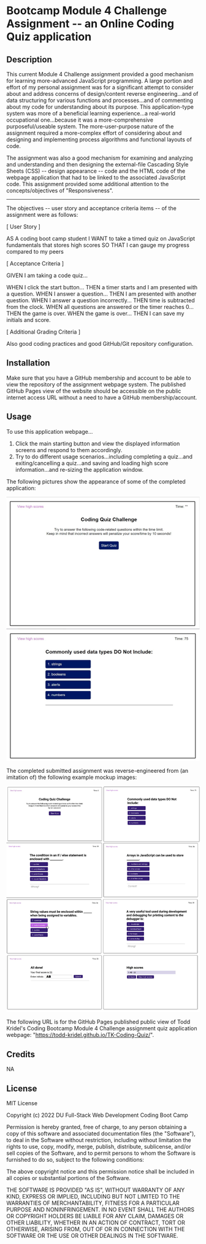 # Bootcamp Module 4 Challenge Assignment -- an Online Coding Quiz application

## Description

This current Module 4 Challenge assignment provided a good mechanism for learning more-advanced JavaScript programming. A large portion and effort of my personal assignment was for a significant attempt to consider about and address concerns of design/content reverse engineering...and of data structuring for various functions and processes...and of commenting about my code for understanding about its purpose. This application-type system was more of a beneficial learning experience...a real-world occupational one...because it was a more-comprehensive purposeful/useable system. The more-user-purpose nature of the assignment required a more-complex effort of considering about and designing and implementing process algorithms and functional layouts of code.

The assignment was also a good mechanism for examining and analyzing and understanding and then designing the external-file Cascading Style Sheets (CSS) -- design appearance -- code and the HTML code of the webpage application that had to be linked to the associated JavaScript code. This assignment provided some additional attention to the concepts/objectives of "Responsiveness".

----

The objectives -- user story and acceptance criteria items -- of the assignment were as follows:

[ User Story ]

AS A coding boot camp student
I WANT to take a timed quiz on JavaScript fundamentals that stores high scores
SO THAT I can gauge my progress compared to my peers

[ Acceptance Criteria ]

GIVEN I am taking a code quiz...

WHEN I click the start button...
THEN a timer starts and I am presented with a question.
WHEN I answer a question...
THEN I am presented with another question.
WHEN I answer a question incorrectly...
THEN time is subtracted from the clock.
WHEN all questions are answered or the timer reaches 0...
THEN the game is over.
WHEN the game is over...
THEN I can save my initials and score.

[ Additional Grading Criteria ]

Also good coding practices and good GitHub/Git repository configuration.

## Installation

Make sure that you have a GitHub membership and account to be able to view the repository of the assignment webpage system. The published GitHub Pages view of the website should be accessible on the public internet access URL without a need to have a GitHub membership/account.

## Usage

To use this application webpage...

1. Click the main starting button and view the displayed information screens and respond to them accordingly.
2. Try to do different usage scenarios...including completing a quiz...and exiting/cancelling a quiz...and saving and loading high score information...and re-sizing the application window.

The following pictures show the appearance of some of the completed application:

![an example view of the appearance of the webpage](assets/images/Quiz%20Mockup%201.jpg)
![an example view of the appearance of the webpage](assets/images/Quiz%20Mockup%202.jpg)

The completed submitted assignment was reverse-engineered from (an imitation of) the following example mockup images:

![an example view of the appearance of the webpage](assets/images/Module%204%20Example%20Mockup.jpg)

The following URL is for the GitHub Pages published public view of Todd Kridel's Coding Bootcamp Module 4 Challenge assignment quiz application webpage: "https://todd-kridel.github.io/TK-Coding-Quiz/".

## Credits

NA

## License

MIT License

Copyright (c) 2022 DU Full-Stack Web Development Coding Boot Camp

Permission is hereby granted, free of charge, to any person obtaining a copy
of this software and associated documentation files (the "Software"), to deal
in the Software without restriction, including without limitation the rights
to use, copy, modify, merge, publish, distribute, sublicense, and/or sell
copies of the Software, and to permit persons to whom the Software is
furnished to do so, subject to the following conditions:

The above copyright notice and this permission notice shall be included in all
copies or substantial portions of the Software.

THE SOFTWARE IS PROVIDED "AS IS", WITHOUT WARRANTY OF ANY KIND, EXPRESS OR
IMPLIED, INCLUDING BUT NOT LIMITED TO THE WARRANTIES OF MERCHANTABILITY,
FITNESS FOR A PARTICULAR PURPOSE AND NONINFRINGEMENT. IN NO EVENT SHALL THE
AUTHORS OR COPYRIGHT HOLDERS BE LIABLE FOR ANY CLAIM, DAMAGES OR OTHER
LIABILITY, WHETHER IN AN ACTION OF CONTRACT, TORT OR OTHERWISE, ARISING FROM,
OUT OF OR IN CONNECTION WITH THE SOFTWARE OR THE USE OR OTHER DEALINGS IN THE
SOFTWARE.


